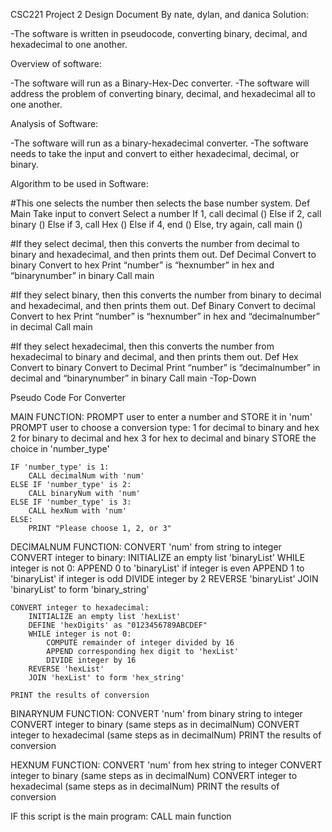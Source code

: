   CSC221 Project 2 Design Document
By nate, dylan, and danica
Solution: 

-The software is written in pseudocode, converting binary, decimal, and hexadecimal
to one another.


Overview of software:

-The software will run as a Binary-Hex-Dec converter.
-The software will address the problem of converting binary, decimal, and hexadecimal
all to one another.


Analysis of Software:

-The software will run as a binary-hexadecimal converter.
-The software needs to take the input and convert to either hexadecimal, decimal, or binary. 


Algorithm to be used in Software:

#This one selects the number then selects the base number system. 
Def Main
Take input to convert
Select a number
If 1,
call decimal  ()
Else if 2,
call binary ()
Else if 3,
call Hex ()
Else if 4,
	end ()
Else, 
try again, call main ()
	



#If they select decimal, then this converts the number from decimal to binary and hexadecimal, and then prints them out.
Def Decimal
Convert to binary
Convert to hex
Print “number” is “hexnumber” in hex and “binarynumber” in binary
Call main

#If they select binary, then this converts the number from binary to decimal and hexadecimal, and then prints them out.
Def Binary
Convert to decimal
Convert to hex
Print “number” is “hexnumber” in hex and “decimalnumber” in decimal
Call main

#If they select hexadecimal, then this converts the number from hexadecimal to binary and decimal, and then prints them out.
Def Hex
Convert to binary
Convert to Decimal
Print “number” is “decimalnumber” in decimal and “binarynumber” in binary
Call main
-Top-Down















Pseudo Code For Converter 			


MAIN FUNCTION:
    PROMPT user to enter a number and STORE it in 'num'
    PROMPT user to choose a conversion type:
        1 for decimal to binary and hex
        2 for binary to decimal and hex
        3 for hex to decimal and binary
    STORE the choice in 'number_type'
    
    IF 'number_type' is 1:
        CALL decimalNum with 'num'
    ELSE IF 'number_type' is 2:
        CALL binaryNum with 'num'
    ELSE IF 'number_type' is 3:
        CALL hexNum with 'num'
    ELSE:
        PRINT "Please choose 1, 2, or 3"


DECIMALNUM FUNCTION:
    CONVERT 'num' from string to integer
    CONVERT integer to binary:
        INITIALIZE an empty list 'binaryList'
        WHILE integer is not 0:
            APPEND 0 to 'binaryList' if integer is even
            APPEND 1 to 'binaryList' if integer is odd
            DIVIDE integer by 2
        REVERSE 'binaryList'
        JOIN 'binaryList' to form 'binary_string'
    
    CONVERT integer to hexadecimal:
        INITIALIZE an empty list 'hexList'
        DEFINE 'hexDigits' as "0123456789ABCDEF"
        WHILE integer is not 0:
            COMPUTE remainder of integer divided by 16
            APPEND corresponding hex digit to 'hexList'
            DIVIDE integer by 16
        REVERSE 'hexList'
        JOIN 'hexList' to form 'hex_string'
    
    PRINT the results of conversion


BINARYNUM FUNCTION:
    CONVERT 'num' from binary string to integer
    CONVERT integer to binary (same steps as in decimalNum)
    CONVERT integer to hexadecimal (same steps as in decimalNum)
    PRINT the results of conversion


HEXNUM FUNCTION:
    CONVERT 'num' from hex string to integer
    CONVERT integer to binary (same steps as in decimalNum)
    CONVERT integer to hexadecimal (same steps as in decimalNum)
    PRINT the results of conversion


IF this script is the main program:
    CALL main function
